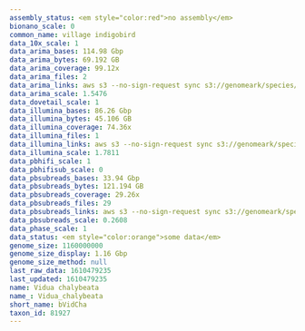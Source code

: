 ```yaml
---
assembly_status: <em style="color:red">no assembly</em>
bionano_scale: 0
common_name: village indigobird
data_10x_scale: 1
data_arima_bases: 114.98 Gbp
data_arima_bytes: 69.192 GB
data_arima_coverage: 99.12x
data_arima_files: 2
data_arima_links: aws s3 --no-sign-request sync s3://genomeark/species/Vidua_chalybeata/bVidCha2/genomic_data/arima/ .<br>
data_arima_scale: 1.5476
data_dovetail_scale: 1
data_illumina_bases: 86.26 Gbp
data_illumina_bytes: 45.106 GB
data_illumina_coverage: 74.36x
data_illumina_files: 1
data_illumina_links: aws s3 --no-sign-request sync s3://genomeark/species/Vidua_chalybeata/bVidCha1/genomic_data/illumina/ .<br>
data_illumina_scale: 1.7811
data_pbhifi_scale: 1
data_pbhifisub_scale: 0
data_pbsubreads_bases: 33.94 Gbp
data_pbsubreads_bytes: 121.194 GB
data_pbsubreads_coverage: 29.26x
data_pbsubreads_files: 29
data_pbsubreads_links: aws s3 --no-sign-request sync s3://genomeark/species/Vidua_chalybeata/bVidCha1/genomic_data/pacbio/ . --exclude "*ccs*bam*"<br>
data_pbsubreads_scale: 0.2608
data_phase_scale: 1
data_status: <em style="color:orange">some data</em>
genome_size: 1160000000
genome_size_display: 1.16 Gbp
genome_size_method: null
last_raw_data: 1610479235
last_updated: 1610479235
name: Vidua chalybeata
name_: Vidua_chalybeata
short_name: bVidCha
taxon_id: 81927
---
```

